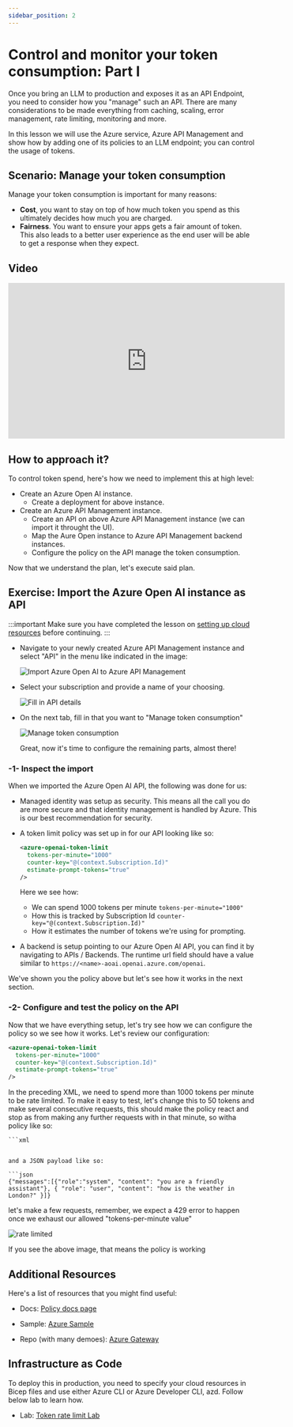 ```yaml
---
sidebar_position: 2
---
```


# Control and monitor your token consumption: Part I  

Once you bring an LLM to production and exposes it as an API Endpoint, you need to consider how you "manage" such an API. There are many considerations to be made everything from caching, scaling, error management, rate limiting, monitoring and more. 

In this lesson we will use the Azure service, Azure API Management and show how by adding one of its policies to an LLM endpoint; you can control the usage of tokens.

## Scenario: Manage your token consumption

Manage your token consumption is important for many reasons:

- **Cost**, you want to stay on top of how much token you spend as this ultimately decides how much you are charged.
- **Fairness**. You want to ensure your apps gets a fair amount of token. This also leads to a better user experience as the end user will be able to get a response when they expect.

## Video

<iframe width="560" height="315" src="https://www.youtube.com/embed/tc-rUS_-FN0?si=TN6V6JYoLpQ9qnAM" title="YouTube video player" frameborder="0" allow="accelerometer; autoplay; clipboard-write; encrypted-media; gyroscope; picture-in-picture; web-share" referrerpolicy="strict-origin-when-cross-origin" allowfullscreen></iframe>

## How to approach it?

To control token spend, here's how we need to implement this at high level:

- Create an Azure Open AI instance.
  - Create a deployment for above instance.
- Create an Azure API Management instance.
  - Create an API on above Azure API Management instance (we can import it throught the UI).
  - Map the Aure Open instance to Azure API Management backend instances.
  - Configure the policy on the API manage the token consumption.

Now that we understand the plan, let's execute said plan.
 
## Exercise: Import the Azure Open AI instance as API

:::important
Make sure you have completed the lesson on [setting up cloud resources](./create-resources.md) before continuing.
:::

- Navigate to your newly created Azure API Management instance and select "API" in the menu like indicated in the image:

  ![Import Azure Open AI to Azure API Management](/img/token-limit-6.png) 

- Select your subscription and provide a name of your choosing.

  ![Fill in API details](/img/token-limit-7.png)

- On the next tab, fill in that you want to "Manage token consumption"

  ![Manage token consumption](/img/token-limit-8.png)

  Great, now it's time to configure the remaining parts, almost there!

### -1- Inspect the import

When we imported the Azure Open AI API, the following was done for us:

- Managed identity was setup as security. This means all the call you do are more secure and that identity management is handled by Azure. This is our best recommendation for security.
- A token limit policy was set up in for our API looking like so:

  ```xml
  <azure-openai-token-limit 
    tokens-per-minute="1000" 
    counter-key="@(context.Subscription.Id)" 
    estimate-prompt-tokens="true" 
  />
  ```

  Here we see how:
    - We can spend 1000 tokens per minute `tokens-per-minute="1000"`
    - How this is tracked by Subscription Id `counter-key="@(context.Subscription.Id)"`
    - How it estimates the number of tokens we're using for prompting.

- A backend is setup pointing to our Azure Open AI API, you can find it by navigating to  APIs / Backends. The runtime url field should have a value similar to `https://<name>-aoai.openai.azure.com/openai`. 

We've shown you the policy above but let's see how it works in the next section.

### -2- Configure and test the policy on the API

Now that we have everything setup, let's try see how we can configure the policy so we see how it works. Let's review our configuration:

  ```xml
  <azure-openai-token-limit 
    tokens-per-minute="1000" 
    counter-key="@(context.Subscription.Id)" 
    estimate-prompt-tokens="true" 
  />
  ```

  In the preceding XML, we need to spend more than 1000 tokens per minute to be rate limited. To make it easy to test, let's change this to 50 tokens and make several consecutive requests, this should make the policy react and stop as from making any further requests with in that minute, so witha policy like so:

    ```xml
  <azure-openai-token-limit 
    tokens-per-minute="50" 
    counter-key="@(context.Subscription.Id)" 
    estimate-prompt-tokens="true" 
  />
  ```

  and a JSON payload like so:

```json
{"messages":[{"role":"system", "content": "you are a friendly assistant"}, { "role": "user", "content": "how is the weather in London?" }]}
```

let's make a few requests, remember, we expect a 429 error to happen once we exhaust our allowed "tokens-per-minute value"

![rate limited](/img/rate-limited.png)

If you see the above image, that means the policy is working



## Additional Resources

Here's a list of resources that you might find useful:

- Docs: [Policy docs page](https://learn.microsoft.com/en-us/azure/api-management/azure-openai-token-limit-policy)

- Sample: [Azure Sample](https://github.com/Azure-Samples/genai-gateway-apim)

- Repo (with many demoes): [Azure Gateway](https://github.com/Azure-Samples/AI-Gateway)
 
## Infrastructure as Code

To deploy this in production, you need to specify your cloud resources in Bicep files and use either Azure CLI or Azure Developer CLI, azd. Follow below lab to learn how.

- Lab: [Token rate limit Lab](https://github.com/Azure-Samples/AI-Gateway/blob/main/labs/token-rate-limiting/README.MD)